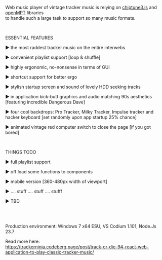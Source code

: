 
Web music player of vintage tracker music is relying on [chiptune3.js](https://www.npmjs.com/package/chiptune3) and [openMPT](https://lib.openmpt.org/libopenmpt/download/) libraries
<br>
to handle such a large task to support so many music formats. 

<br>

ESSENTIAL FEATURES

► the most raddest tracker music on the entire interwebs

► convenient playlist support [loop & shuffle]

► highly ergonomic, no-nonsense in terms of GUI

► shortcut support for better ergo

► stylish startup screen and sound of lovely HDD seeking tracks

► in application kick-butt graphics and audio matching 90s aesthetics [featuring incredible Dangerous Dave]

► four cool backdrops: Pro Tracker, Milky Tracker, Impulse tracker and hacker keyboard [set randomly upon app startup 25% chance]

► animated vintage red computer switch to close the page [if you got bored]

<br>

THINGS TODO

► full playlist support

► off load some functions to components

► mobile version [360-480px width of viewport] 

► …. stuff …. stuff …. stufff

► TBD

<br>
<br>

Production environment: Windows 7 x64 ESU, VS Codium 1.101, Node.Js 23.7

Read more here:
<br>
https://trackerninja.codeberg.page/post/track-or-die-94-react-web-application-to-play-classic-tracker-music/


